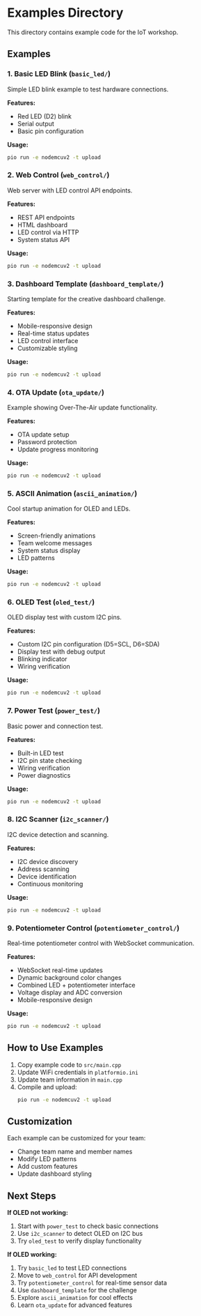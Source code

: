 # Examples Directory

This directory contains example code for the IoT workshop.

## Examples

### 1. Basic LED Blink (`basic_led/`)
Simple LED blink example to test hardware connections.

**Features:**
- Red LED (D2) blink
- Serial output
- Basic pin configuration

**Usage:**
```bash
pio run -e nodemcuv2 -t upload
```

### 2. Web Control (`web_control/`)
Web server with LED control API endpoints.

**Features:**
- REST API endpoints
- HTML dashboard
- LED control via HTTP
- System status API

**Usage:**
```bash
pio run -e nodemcuv2 -t upload
```

### 3. Dashboard Template (`dashboard_template/`)
Starting template for the creative dashboard challenge.

**Features:**
- Mobile-responsive design
- Real-time status updates
- LED control interface
- Customizable styling

**Usage:**
```bash
pio run -e nodemcuv2 -t upload
```

### 4. OTA Update (`ota_update/`)
Example showing Over-The-Air update functionality.

**Features:**
- OTA update setup
- Password protection
- Update progress monitoring

**Usage:**
```bash
pio run -e nodemcuv2 -t upload
```

### 5. ASCII Animation (`ascii_animation/`)
Cool startup animation for OLED and LEDs.

**Features:**
- Screen-friendly animations
- Team welcome messages
- System status display
- LED patterns

**Usage:**
```bash
pio run -e nodemcuv2 -t upload
```

### 6. OLED Test (`oled_test/`)
OLED display test with custom I2C pins.

**Features:**
- Custom I2C pin configuration (D5=SCL, D6=SDA)
- Display test with debug output
- Blinking indicator
- Wiring verification

**Usage:**
```bash
pio run -e nodemcuv2 -t upload
```

### 7. Power Test (`power_test/`)
Basic power and connection test.

**Features:**
- Built-in LED test
- I2C pin state checking
- Wiring verification
- Power diagnostics

**Usage:**
```bash
pio run -e nodemcuv2 -t upload
```

### 8. I2C Scanner (`i2c_scanner/`)
I2C device detection and scanning.

**Features:**
- I2C device discovery
- Address scanning
- Device identification
- Continuous monitoring

**Usage:**
```bash
pio run -e nodemcuv2 -t upload
```

### 9. Potentiometer Control (`potentiometer_control/`)
Real-time potentiometer control with WebSocket communication.

**Features:**
- WebSocket real-time updates
- Dynamic background color changes
- Combined LED + potentiometer interface
- Voltage display and ADC conversion
- Mobile-responsive design

**Usage:**
```bash
pio run -e nodemcuv2 -t upload
```

## How to Use Examples

1. Copy example code to `src/main.cpp`
2. Update WiFi credentials in `platformio.ini`
3. Update team information in `main.cpp`
4. Compile and upload:
   ```bash
   pio run -e nodemcuv2 -t upload
   ```

## Customization

Each example can be customized for your team:
- Change team name and member names
- Modify LED patterns
- Add custom features
- Update dashboard styling

## Next Steps

**If OLED not working:**
1. Start with `power_test` to check basic connections
2. Use `i2c_scanner` to detect OLED on I2C bus
3. Try `oled_test` to verify display functionality

**If OLED working:**
1. Try `basic_led` to test LED connections
2. Move to `web_control` for API development
3. Try `potentiometer_control` for real-time sensor data
4. Use `dashboard_template` for the challenge
5. Explore `ascii_animation` for cool effects
6. Learn `ota_update` for advanced features
